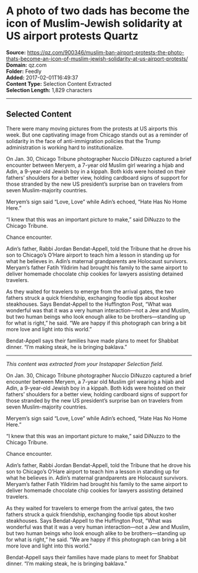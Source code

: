 # A photo of two dads has become the icon of Muslim-Jewish solidarity at US airport protests Quartz

**Source:** https://qz.com/900346/muslim-ban-airport-protests-the-photo-thats-become-an-icon-of-muslim-jewish-solidarity-at-us-airport-protests/  
**Domain:** qz.com  
**Folder:** Feedly  
**Added:** 2017-02-01T16:49:37  
**Content Type:** Selection Content Extracted  
**Selection Length:** 1,829 characters  


---

## Selected Content

There were many moving pictures from the protests at US airports this week. But one captivating image from Chicago stands out as a reminder of solidarity in the face of anti-immigration policies that the Trump administration is working hard to institutionalize.

On Jan. 30, Chicago Tribune photographer Nuccio DiNuzzo captured a brief encounter between Meryem, a 7-year old Muslim girl wearing a hijab and Adin, a 9-year-old Jewish boy in a kippah. Both kids were hoisted on their fathers’ shoulders for a better view, holding cardboard signs of support for those stranded by the new US president’s surprise ban on travelers from seven Muslim-majority countries.

Meryem’s sign said “Love, Love” while Adin’s echoed, “Hate Has No Home Here.”

“I knew that this was an important picture to make,” said DiNuzzo to the Chicago Tribune.

Chance encounter.

Adin’s father, Rabbi Jordan Bendat-Appell, told the Tribune that he drove his son to Chicago’s O’Hare airport to teach him a lesson in standing up for what he believes in. Adin’s maternal grandparents are Holocaust survivors. Meryam’s father Fatih Yildirim had brought his family to the same airport to deliver homemade chocolate chip cookies for lawyers assisting detained travelers.

As they waited for travelers to emerge from the arrival gates, the two fathers struck a quick friendship, exchanging foodie tips about kosher steakhouses. Says Bendat-Appell to the Huffington Post, “What was wonderful was that it was a very human interaction—not a Jew and Muslim, but two human beings who look enough alike to be brothers—standing up for what is right,” he said. “We are happy if this photograph can bring a bit more love and light into this world.”

Bendat-Appell says their families have made plans to meet for Shabbat dinner. “I’m making steak, he is bringing baklava.”

---

*This content was extracted from your Instapaper Selection field.*

On Jan. 30, Chicago Tribune photographer Nuccio DiNuzzo captured a brief encounter between Meryem, a 7-year old Muslim girl wearing a hijab and Adin, a 9-year-old Jewish boy in a kippah. Both kids were hoisted on their fathers’ shoulders for a better view, holding cardboard signs of support for those stranded by the new US president’s surprise ban on travelers from seven Muslim-majority countries.

Meryem’s sign said “Love, Love” while Adin’s echoed, “Hate Has No Home Here.”

“I knew that this was an important picture to make,” said DiNuzzo to the Chicago Tribune.

Chance encounter.

Adin’s father, Rabbi Jordan Bendat-Appell, told the Tribune that he drove his son to Chicago’s O’Hare airport to teach him a lesson in standing up for what he believes in. Adin’s maternal grandparents are Holocaust survivors. Meryam’s father Fatih Yildirim had brought his family to the same airport to deliver homemade chocolate chip cookies for lawyers assisting detained travelers.

As they waited for travelers to emerge from the arrival gates, the two fathers struck a quick friendship, exchanging foodie tips about kosher steakhouses. Says Bendat-Appell to the Huffington Post, “What was wonderful was that it was a very human interaction—not a Jew and Muslim, but two human beings who look enough alike to be brothers—standing up for what is right,” he said. “We are happy if this photograph can bring a bit more love and light into this world.”

Bendat-Appell says their families have made plans to meet for Shabbat dinner. “I’m making steak, he is bringing baklava.”
